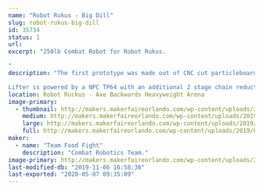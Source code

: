 ```yaml
---
name: "Robot Rukus - Big Dill"
slug: robot-rukus-big-dill
id: 35734
status: 1
url: 
excerpt: "250lb Combat Robot for Robot Rukus.

"
description: "The first prototype was made out of CNC cut particleboard to check the fit and overall scale before committing to getting the steel laser cut. 

Lifter is powered by a NPC TP64 with an additional 2 stage chain reduction to allows us to easily lift another 250lb robot."
location: Robot Ruckus - Axe Backwards Heavyweight Arena
image-primary:
  - thumbnail: http://makers.makerfaireorlando.com/wp-content/uploads/2019/08/LifterV2.126-1-150x150.jpg
    medium: http://makers.makerfaireorlando.com/wp-content/uploads/2019/08/LifterV2.126-1-300x169.jpg
    large: http://makers.makerfaireorlando.com/wp-content/uploads/2019/08/LifterV2.126-1-1024x576.jpg
    full: http://makers.makerfaireorlando.com/wp-content/uploads/2019/08/LifterV2.126-1.jpg
maker:
  - name: "Team Food Fight"
    description: "Combat Robotics Team."
image-primary: http://makers.makerfaireorlando.com/wp-content/uploads/2019/08/LifterV2.126-1024x576.jpg
last-modified-db: "2019-11-06 16:58:36"
last-exported: "2020-05-07 09:35:09"
---
```

